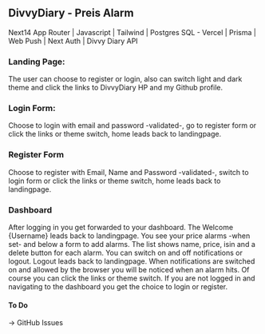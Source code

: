
## DivvyDiary - Preis Alarm

Next14 App Router |
Javascript |
Tailwind |
Postgres SQL - Vercel |
Prisma |
Web Push |
Next Auth |
Divvy Diary API

### Landing Page:
The user can choose to register or login, also can switch light and dark theme
and click the links to DivvyDiary HP and my Github profile.

### Login Form:
Choose to login with email and password -validated-, go to register form 
or click the links or theme switch, home leads back to landingpage.

### Register Form
Choose to register with Email, Name and Password -validated-, switch to login form
or click the links or theme switch, home leads back to landingpage.

### Dashboard
After logging in you get forwarded to your dashboard. The Welcome {Username} leads back to landingpage.
You see your price alarms -when set- and below a form to add alarms. 
The list shows name, price, isin and a delete button for each alarm.
You can switch on and off notifications or logout. Logout leads back to landingpage.
When notifications are switched on and allowed by the browser you will be noticed when an alarm hits.
Of course you can click the links or theme switch.
If you are not logged in and navigating to the dashboard you get the choice to login or register.

#### To Do

-> GitHub Issues





